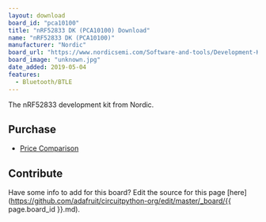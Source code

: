 ```yaml
---
layout: download
board_id: "pca10100"
title: "nRF52833 DK (PCA10100) Download"
name: "nRF52833 DK (PCA10100)"
manufacturer: "Nordic"
board_url: "https://www.nordicsemi.com/Software-and-tools/Development-Kits/nRF52833-DK"
board_image: "unknown.jpg"
date_added: 2019-05-04
features:
  - Bluetooth/BTLE
---
```


The nRF52833 development kit from Nordic.

## Purchase
* [Price Comparison](https://www.nordicsemi.com/About-us/BuyOnline?search_token=nRF52833-DK&series_token=nRF52833)

## Contribute

Have some info to add for this board? Edit the source for this page [here](https://github.com/adafruit/circuitpython-org/edit/master/_board/{{ page.board_id }}.md).
